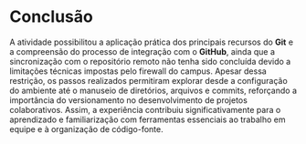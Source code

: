 # Conclusão

A atividade possibilitou a aplicação prática dos principais recursos do
**Git** e a compreensão do processo de integração com o **GitHub**,
ainda que a sincronização com o repositório remoto não tenha sido
concluída devido a limitações técnicas impostas pelo firewall do campus.
Apesar dessa restrição, os passos realizados permitiram explorar desde a
configuração do ambiente até o manuseio de diretórios, arquivos e
commits, reforçando a importância do versionamento no desenvolvimento de
projetos colaborativos. Assim, a experiência contribuiu
significativamente para o aprendizado e familiarização com ferramentas
essenciais ao trabalho em equipe e à organização de código-fonte.
